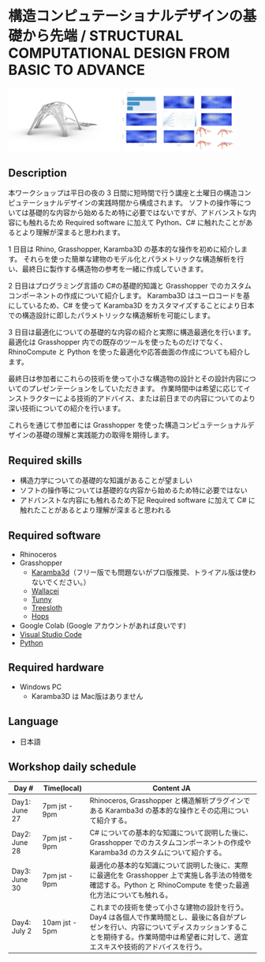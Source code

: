 # 構造コンピュテーショナルデザインの基礎から先端 / STRUCTURAL COMPUTATIONAL DESIGN FROM BASIC TO ADVANCE

<img src="https://github.com/hrntsm/DigitalFUTURES/blob/main/images/ResultModelPerspective.jpg?raw=true" width="45%">
<img src="https://github.com/hrntsm/DigitalFUTURES/blob/main/images/TunnyResult%201920x1080.jpg?raw=true" width="45%">

## Description

本ワークショップは平日の夜の 3 日間に短時間で行う講座と土曜日の構造コンピュテーショナルデザインの実践時間から構成されます。
ソフトの操作等については基礎的な内容から始めるため特に必要ではないですが、アドバンストな内容にも触れるため Required software に加えて Python、C# に触れたことがあるとより理解が深まると思われます。

1 日目は Rhino, Grasshopper, Karamba3D の基本的な操作を初めに紹介します。
それらを使った簡単な建物のモデル化とパラメトリックな構造解析を行い、最終日に製作する構造物の参考を一緒に作成していきます。

2 日目はプログラミング言語の C#の基礎的知識と Grasshopper でのカスタムコンポーネントの作成について紹介します。
Karamba3D はユーロコードを基にしているため、C# を使って Karamba3D をカスタマイズすることにより日本での構造設計に即したパラメトリックな構造解析を可能にします。

3 日目は最適化についての基礎的な内容の紹介と実際に構造最適化を行います。
最適化は Grasshopper 内での既存のツールを使ったものだけでなく、RhinoCompute と Python を使った最適化や応答曲面の作成についても紹介します。

最終日は参加者にこれらの技術を使って小さな構造物の設計とその設計内容についてのプレゼンテーションをしていただきます。
作業時間中は希望に応じてインストラクターによる技術的アドバイス、または前日までの内容についてのより深い技術についての紹介を行います。

これらを通じて参加者には Grasshopper を使った構造コンピュテーショナルデザインの基礎の理解と実践能力の取得を期待します。

## Required skills

- 構造力学についての基礎的な知識があることが望ましい
- ソフトの操作等については基礎的な内容から始めるため特に必要ではない
- アドバンストな内容にも触れるため下記 Required software に加えて C# に触れたことがあるとより理解が深まると思われる

## Required software

- Rhinoceros
- Grasshopper
  - [Karamba3d](https://www.food4rhino.com/en/app/karamba3d)（フリー版でも問題ないがプロ版推奨、トライアル版は使わないでください。）
  - [Wallacei](https://www.food4rhino.com/en/app/wallacei)
  - [Tunny](https://www.food4rhino.com/en/app/tunny)
  - [Treesloth](https://www.food4rhino.com/en/app/treesloth)
  - [Hops](https://developer.rhino3d.com/guides/compute/hops-component/#installing-hops-for-windows)
- Google Colab (Google アカウントがあれば良いです)
- [Visual Studio Code](https://code.visualstudio.com/download)
- [Python](https://www.python.org/downloads/)

## Required hardware

- Windows PC
  - Karamba3D は Mac版はありません

## Language

- 日本語

## Workshop daily schedule

| Day #         | Time(local)    | Content JA                                                                                                                                                                                                                |
| ------------- | -------------- | ------------------------------------------------------------------------------------------------------------------------------------------------------------------------------------------------------------------------- |
| Day1: June 27 | 7pm jst - 9pm  | Rhinoceros, Grasshopper と構造解析プラグインである Karamba3d の基本的な操作とその応用について紹介する。                                                                                                                   |
| Day2: June 28 | 7pm jst - 9pm  | C# についての基本的な知識について説明した後に、Grasshopper でのカスタムコンポーネントの作成や Karamba3d のカスタムについて紹介する。                                                                                      |
| Day3: June 30 | 7pm jst - 9pm  | 最適化の基本的な知識について説明した後に、実際に最適化を Grasshopper 上で実施し各手法の特徴を確認する。Python と RhinoCompute を使った最適化方法についても触れる。                                                        |
| Day4: July 2  | 10am jst - 5pm | これまでの技術を使って小さな建物の設計を行う。Day4 は各個人で作業時間とし、最後に各自がプレゼンを行い、内容についてディスカッションすることを期待する。作業時間中は希望者に対して、適宜エスキスや技術的アドバイスを行う。 |
